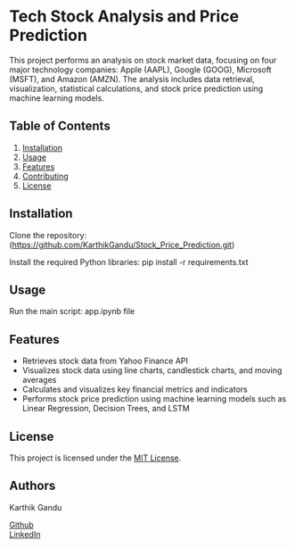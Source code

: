 # Tech Stock Analysis and Price Prediction

This project performs an analysis on stock market data, focusing on four major technology companies: Apple (AAPL), Google (GOOG), Microsoft (MSFT), and Amazon (AMZN). The analysis includes data retrieval, visualization, statistical calculations, and stock price prediction using machine learning models.

## Table of Contents
1. [Installation](#installation)
2. [Usage](#usage)
3. [Features](#features)
4. [Contributing](#contributing)
5. [License](#license)

## Installation

Clone the repository: (https://github.com/KarthikGandu/Stock_Price_Prediction.git)


Install the required Python libraries: pip install -r requirements.txt

## Usage

Run the main script: app.ipynb file


## Features

- Retrieves stock data from Yahoo Finance API
- Visualizes stock data using line charts, candlestick charts, and moving averages
- Calculates and visualizes key financial metrics and indicators
- Performs stock price prediction using machine learning models such as Linear Regression, Decision Trees, and LSTM


## License

This project is licensed under the [MIT License](LICENSE).

## Authors

Karthik Gandu

[Github](https://github.com/KarthikGandu)  
[LinkedIn](https://www.linkedin.com/in/karthik-g-7a748518a/)









